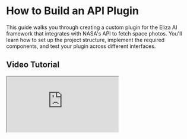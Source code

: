 # How to Build an API Plugin

This guide walks you through creating a custom plugin for the Eliza AI framework that integrates with NASA's API to fetch space photos. You'll learn how to set up the project structure, implement the required components, and test your plugin across different interfaces.

## Video Tutorial

<div className="responsive-iframe">                                                                                               
  <iframe                                                                                                                         
    src="https://www.youtube.com/embed/25FxjscBHuo" 
    title="YouTube video player"                                                                                                  
    allow="accelerometer; autoplay; clipboard-write; encrypted-media; gyroscope; picture-in-picture"                              
    allowFullScreen                                                                                                               
  />                                                                                                                              
</div> 
Code: https://github.com/dabit3/eliza-nasa-plugin


**Key Timestamps**

- **0:00** - Introduction to Eliza plugins and their importance
- **3:36** - Overview of the NASA API plugin we'll be building
- **6:40** - Setting up the project structure
- **12:26** - Creating the basic plugin files
- **18:64** - Understanding plugin components
- **32:84** - Implementing the NASA API service
- **43:22** - Setting up environment variables
- **59:12** - Testing the plugin in web interface
- **1:15:00** - Testing the plugin with Twitter integration

## Why Build Plugins?

Plugins are powerful extensions to the Eliza framework that allow you to:
- Integrate custom functionality into agent workflows
- Share reusable components with other developers
- Expand the capabilities of your AI agents
- Distribute your software products to developers
- Take advantage of growing opportunities in the agent space

## Development Approaches

You have two options for developing an Eliza plugin:

### Option 1: Using the Starter Template

:::warning
Untested in over a month, this might not work!
:::

```
git clone https://github.com/elizaOS/eliza-plugin-starter.git
cd eliza-plugin-starter
pnpm install
pnpm tsc
pnpm mock-eliza --characters=./characters/eternalai.character.json
```

### Option 2: Building from Scratch

If you prefer to understand every component by building from scratch (as shown in the video tutorial), follow the manual setup process below.

### Project Structure

For building from scratch, your project structure will look like this:

```
plugin-name/
├── package.json
├── tsconfig.json
├── tsup.config.ts
└── src/
    ├── index.ts          # Main plugin entry
    ├── types.ts          # Type definitions
    ├── environment.ts    # Environment config
    ├── services/         # API services
    ├── actions/          # Plugin actions
    └── examples/         # Usage examples
```

> When using the starter template, you'll find additional directories like `common/` for shared utilities and mocked client capabilities for testing.


## Setup Steps

1. **Create and Initialize Project**
```bash
# Create project directory
mkdir eliza-plugin-nasa
cd eliza-plugin-nasa

# Clone Eliza repository
git clone git@github.com:elizaOS/eliza.git
cd eliza
git checkout $(git describe --tags --abbrev=0)
```

2. **Create Project Directory**
```bash
cd packages
mkdir eliza-plugin-nasa
cd eliza-plugin-nasa
```

3. **Create Base Configuration Files**

Create `package.json`:
```json
{
  "name": "@elizaos/plugin-nasa",
  "version": "1.0.0",
  "main": "dist/index.js",
  "types": "dist/index.d.ts",
  "dependencies": {
    "@elizaos/core": "latest"
  },
  "peerDependencies": {
    "@elizaos/core": "^1.0.0"
  }
}
```

Create `tsconfig.json`:
```json
{
  "extends": "../../tsconfig.json",
  "compilerOptions": {
    "outDir": "./dist",
    "rootDir": "./src"
  },
  "include": ["src"]
}
```

Create `tsup.config.ts`:
```typescript
import { defineConfig } from 'tsup'

export default defineConfig({
    entry: ['src/index.ts'],
    format: ['cjs', 'esm'],
    dts: true,
    splitting: false,
    sourcemap: true,
    clean: true,
})
```

4. **Create Project Structure**

```bash
# Create directories
mkdir src
mkdir src/actions

# Create essential files
touch package.json tsconfig.json tsup.config.ts
touch src/index.ts src/types.ts src/examples.ts
touch src/services.ts src/environment.ts
touch src/actions/getMarsRoverPhoto.ts src/actions/getApod.ts
```

4. **Configure Character File**

Create `src/characters/natter.character.ts`:

```typescript
import { ModelProviderName, Clients } from "@elizaos/core";
import { nasaPlugin } from '@elizaos/plugin-nasa'

export const mainCharacter = {
    name: "sound_craft_",
    clients: [Clients.TWITTER],
    modelProvider: ModelProviderName.HYPERBOLIC,
    plugins: [nasaPlugin],
    // ... rest of character configuration
};
```

See example: https://github.com/dabit3/eliza-nasa-plugin/blob/main/agent/src/nader.character.ts

---

## Core Components

### Types

Source: `src/types.ts`

```typescript
interface ApodResponse {
    url: string;
    title: string;
    explanation: string;
    date: string;
}

interface MarsRoverResponse {
    photos: Array<{
        img_src: string;
        earth_date: string;
        camera: {
            name: string;
        }
    }>;
}
```

### Plugin Entry

Source: `src/index.ts`

```typescript
import type { Plugin } from "@elizaos/core";
import { getMarsRoverPhoto } from './actions/getMarsRoverPhoto';
import { getApod } from './actions/getApod';

export const nasaPlugin: Plugin = {
    name: "nasa-plugin",
    description: "NASA API integration for space photos",
    actions: [getMarsRoverPhoto, getApod]
};
```

### Actions
Actions define how your plugin responds to messages:

```typescript
import { Action, IAgentRuntime } from "@elizaos/core";

export const getMarsRoverPhoto: Action = {
    name: "NASA_GET_MARS_PHOTO",
    similes: ["SHOW_MARS_PICTURE"],
    description: "Fetches a photo from Mars rovers",
    
    validate: async (runtime: IAgentRuntime) => {
        return validateNasaConfig(runtime);
    },
    
    handler: async (runtime: IAgentRuntime, state: any, callback: any) => {
        const data = await getNasaService(runtime).getMarsRoverPhoto();
        await callback(`Here's a photo from Mars rover ${data.rover}...`);
        return true;
    }
};
```

Source: `src/actions/getMarsRoverPhoto.ts`

### Services
Services handle API interactions:

```typescript
const nasaService = (config: NasaConfig) => ({
    getMarsRoverPhoto: async () => {
        const response = await fetch(
            `https://api.nasa.gov/mars-photos/api/v1/rovers/curiosity/photos?api_key=${config.apiKey}`
        );
        return response.json();
    }
});
```

### Environment Configuration

Create `.env` in the root directory:
```bash
NASA_API_KEY=your_api_key_here
TWITTER_USERNAME=your_twitter_username
TWITTER_PASSWORD=your_twitter_password
TWITTER_EMAIL=your_twitter_email
```

```typescript
const validateNasaConfig = (runtime: IAgentRuntime) => {
    const config = {
        apiKey: runtime.getSetting("NASA_API_KEY")
    };
    if (!config.apiKey) {
        throw new Error("NASA API key not configured");
    }
    return config;
};
```

## Testing Your Plugin

> See 00:12:39 in the video

### Development Testing
```bash
# Using mock client
pnpm mock-eliza --characters=./characters/eternalai.character.json
```

### Production Testing
```bash
# Web interface
pnpm start client
# Visit localhost:5173

# Twitter integration
# Ensure Twitter credentials are configured in .env
pnpm start
```


---

## FAQ

### How should I handle errors in my plugin?
Validate environment variables before making API calls and provide meaningful error messages. Implement retry logic for failed requests to improve reliability.

### What's the best way to ensure type safety?
Define interfaces for API responses and use TypeScript throughout your plugin to maintain type consistency and get better development experience.

### How should I organize my plugin code?
Separate concerns into distinct files, follow consistent naming conventions, and thoroughly document your code for maintainability.

### Why isn't my plugin loading?
Verify your package.json configuration, check that the plugin is properly registered in the character file, and ensure all dependencies are installed correctly.

### Why isn't my action triggering? 
Review your action examples for accuracy, check the validate function logic, and verify that the action is properly registered in your plugin.

### What should I do if I have API integration issues?
Confirm your API key is properly configured, verify the API endpoint URLs are correct, and check that responses are being handled appropriately.
